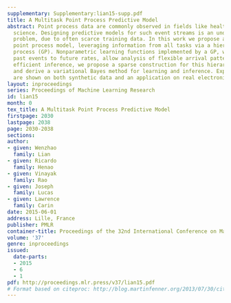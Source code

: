 ```yaml
---
supplementary: Supplementary:lian15-supp.pdf
title: A Multitask Point Process Predictive Model
abstract: Point process data are commonly observed in fields like healthcare and social
  science. Designing predictive models for such event streams is an under-explored
  problem, due to often scarce training data. In this work we propose a multitask
  point process model, leveraging information from all tasks via a hierarchical Gaussian
  process (GP). Nonparametric learning functions implemented by a GP, which map from
  past events to future rates, allow analysis of flexible arrival patterns. To facilitate
  efficient inference, we propose a sparse construction for this hierarchical model,
  and derive a variational Bayes method for learning and inference. Experimental results
  are shown on both synthetic data and an application on real electronic health records.
layout: inproceedings
series: Proceedings of Machine Learning Research
id: lian15
month: 0
tex_title: A Multitask Point Process Predictive Model
firstpage: 2030
lastpage: 2038
page: 2030-2038
sections: 
author:
- given: Wenzhao
  family: Lian
- given: Ricardo
  family: Henao
- given: Vinayak
  family: Rao
- given: Joseph
  family: Lucas
- given: Lawrence
  family: Carin
date: 2015-06-01
address: Lille, France
publisher: PMLR
container-title: Proceedings of the 32nd International Conference on Machine Learning
volume: '37'
genre: inproceedings
issued:
  date-parts:
  - 2015
  - 6
  - 1
pdf: http://proceedings.mlr.press/v37/lian15.pdf
# Format based on citeproc: http://blog.martinfenner.org/2013/07/30/citeproc-yaml-for-bibliographies/
---
```

